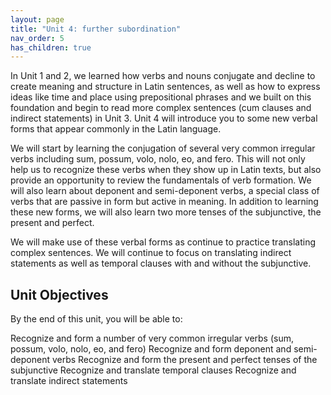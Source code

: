 ```yaml
---
layout: page
title: "Unit 4: further subordination"
nav_order: 5
has_children: true
---
```


 

In Unit 1 and 2, we learned how verbs and nouns conjugate and decline to create meaning and structure in Latin sentences, as well as how to express ideas like time and place using prepositional phrases and we built on this foundation and begin to read more complex sentences (cum clauses and indirect statements) in Unit 3. Unit 4 will introduce you to some new verbal forms that appear commonly in the Latin language.

We will start by learning the conjugation of several very common irregular verbs including sum, possum, volo, nolo, eo, and fero. This will not only help us to recognize these verbs when they show up in Latin texts, but also provide an opportunity to review the fundamentals of verb formation. We will also learn about deponent and semi-deponent verbs, a special class of verbs that are passive in form but active in meaning. In addition to learning these new forms, we will also learn two more tenses of the subjunctive, the present and perfect.

We will make use of these verbal forms as continue to practice translating complex sentences. We will continue to focus on translating indirect statements as well as temporal clauses with and without the subjunctive.

## Unit Objectives
 
By the end of this unit, you will be able to:

Recognize and form a number of very common irregular verbs (sum, possum, volo, nolo, eo, and fero)
Recognize and form deponent and semi-deponent verbs
Recognize and form the present and perfect tenses of the subjunctive
Recognize and translate temporal clauses
Recognize and translate indirect statements